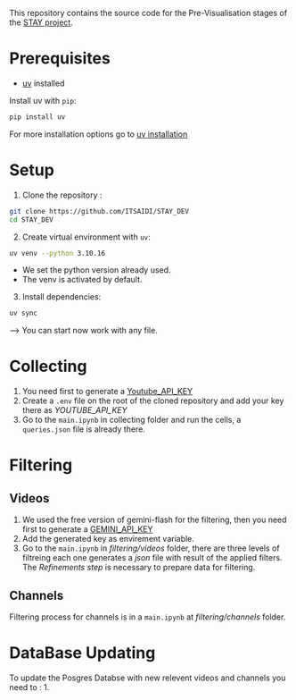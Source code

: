 This repository contains the source code for the Pre-Visualisation stages of the [STAY project](https://github.com/ITSAIDI/STAYApp).

# Prerequisites

* [uv](https://docs.astral.sh/uv/getting-started/) installed

Install uv with `pip`:

```bash
pip install uv
```
For more  installation options go to  [uv installation](https://docs.astral.sh/uv/getting-started/installation/)

# Setup

1. Clone the repository :

```bash
git clone https://github.com/ITSAIDI/STAY_DEV
cd STAY_DEV
```

2. Create virtual environment with `uv`:

```bash
uv venv --python 3.10.16
```
- We set the python version already used.
- The venv is activated by default.
  
3. Install dependencies:

```bash
uv sync
```
--> You can start now work with any file.

# Collecting

1. You need first to generate a [Youtube_API_KEY](https://developers.google.com/youtube/v3/getting-started)
2. Create a `.env` file on the root of the cloned repository and add your key there as *YOUTUBE_API_KEY* 
3. Go to the `main.ipynb` in collecting folder and run the cells, a `queries.json` file is already there.

# Filtering
## Videos 
1. We used the free version of gemini-flash for the filtering, then you need first to generate a [GEMINI_API_KEY](https://ai.google.dev/gemini-api/docs/api-key)
2. Add the generated key as envirement variable.
3. Go to the `main.ipynb` in *filtering/videos* folder, there are three levels of filtreing  each one generates a *json* file with result of the applied filters. The *Refinements step* is necessary to prepare data for filtering.
## Channels 
Filtering process for channels is in a `main.ipynb` at *filtering/channels* folder.

# DataBase Updating
To update the Posgres Databse with new relevent videos and channels you need to :
1. 


